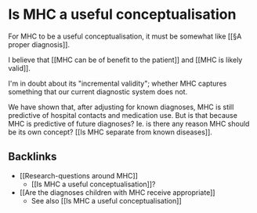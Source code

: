 # Is MHC a useful conceptualisation
For MHC to be a useful conceptualisation, it must be somewhat like [[§A proper diagnosis]].

I believe that [[MHC can be of benefit to the patient]] and
[[MHC is likely valid]].

I'm in doubt about its "incremental validity"; whether MHC captures something that our current diagnostic system does not.

We have shown that, after adjusting for known diagnoses, MHC is still predictive of hospital contacts and medication use. But is that because MHC is predictive of future diagnoses? Ie. is there any reason MHC should be its own concept? [[Is MHC separate from known diseases]].

## Backlinks
* [[Research-questions around MHC]]
	* [[Is MHC a useful conceptualisation]]?
* [[Are the diagnoses children with MHC receive appropriate]]
	* See also [[Is MHC a useful conceptualisation]]

<!-- #Work -->

<!-- {BearID:3E8546F7-CB91-4B3F-9BFD-7A2800BA23F9-15756-0000130BC7C51C87} -->
